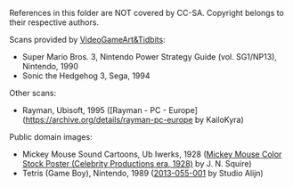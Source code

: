 References in this folder are NOT covered by CC-SA. Copyright belongs to their respective authors. 

Scans provided by [VideoGameArt&Tidbits](https://twitter.com/VGArtAndTidbits):

- Super Mario Bros. 3, Nintendo Power Strategy Guide (vol. SG1/NP13), Nintendo, 1990
- Sonic the Hedgehog 3, Sega, 1994

Other scans:

- Rayman, Ubisoft, 1995 ([Rayman - PC - Europe](https://archive.org/details/rayman-pc-europe by KailoKyra)

Public domain images:

- Mickey Mouse Sound Cartoons, Ub Iwerks, 1928 ([Mickey Mouse Color Stock Poster (Celebrity Productions era, 1928)](https://commons.wikimedia.org/wiki/File:Mickey_Mouse_Color_Stock_Poster_(Celebrity_Productions_era,_1928).jpg) by J. N. Squire)
- Tetris (Game Boy), Nintendo, 1989 ([2013-055-001](https://www.flickr.com/photos/studioalijn/14972106744) by Studio Alijn)
